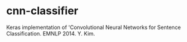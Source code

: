 # cnn-classifier
Keras implementation of 'Convolutional Neural Networks for Sentence Classification. EMNLP 2014. Y. Kim.
